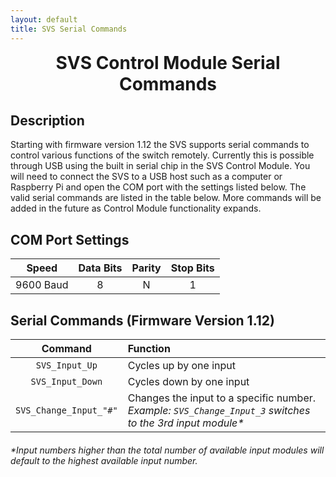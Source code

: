 ```yaml
---
layout: default
title: SVS Serial Commands
---
```


<h1 align="center" style="margin-top: 0px;">SVS Control Module Serial Commands</h1>

<p style="margin:20px;"></p>

## Description

Starting with firmware version 1.12 the SVS supports serial commands to control various functions of the switch remotely. Currently this is possible through USB using the built in serial chip in the SVS Control Module. You will need to connect the SVS to a USB host such as a computer or Raspberry Pi and open the COM port with the settings listed below. The valid serial commands are listed in the table below. More commands will be added in the future as Control Module functionality expands.

<p style="margin:20px;"></p>


## COM Port Settings

| **Speed** | **Data Bits** | **Parity** | **Stop Bits** |
|:---------:|:-------------:|:----------:|:-------------:|
| 9600 Baud |       8       |      N     |       1       |

<p style="margin:20px;"></p>

## Serial Commands (Firmware Version 1.12)

|      **Command**     |                                               **Function**                                               |
|:--------------------:|:---------------------------------------------------------------------------------------------------------|
|     `SVS_Input_Up`     | Cycles up by one input                                                                                   |
|    `SVS_Input_Down`    | Cycles down by one input                                                                                 |
| `SVS_Change_Input_"#"` | Changes the input to a specific number. _Example: `SVS_Change_Input_3` switches to the 3rd input module*_ |

<p style="margin:20px;"></p>

_*Input numbers higher than the total number of available input modules will default to the highest available input number._

<br/>
